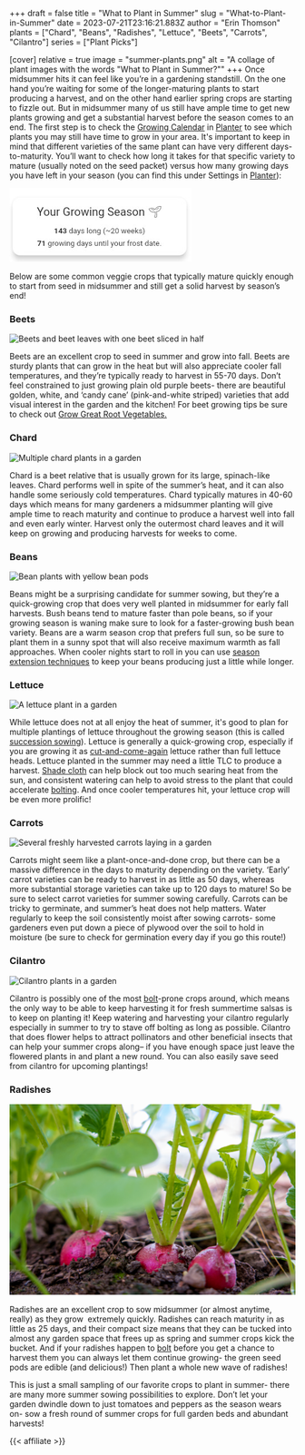 +++
draft = false
title = "What to Plant in Summer"
slug = "What-to-Plant-in-Summer"
date = 2023-07-21T23:16:21.883Z
author = "Erin Thomson"
plants = ["Chard", "Beans", "Radishes", "Lettuce", "Beets", "Carrots", "Cilantro"]
series = ["Plant Picks"]


[cover]
relative = true
image = "summer-plants.png"
alt = "A collage of plant images with the words \"What to Plant in Summer?\""
+++
Once midsummer hits it can feel like you’re in a gardening standstill. On the one hand you’re waiting for some of the longer-maturing plants to start producing a harvest, and on the other hand earlier spring crops are starting to fizzle out. But in midsummer many of us still have ample time to get new plants growing and get a substantial harvest before the season comes to an end. The first step is to check the [Growing Calendar](https://info.planter.garden/growing-calendar/how-to-use/) in [Planter](https://planter.garden/gardens) to see which plants you may still have time to grow in your area. It's important to keep in mind that different varieties of the same plant can have very different days-to-maturity. You’ll want to check how long it takes for that specific variety to mature (usually noted on the seed packet) versus how many growing days you have left in your season (you can find this under Settings in [Planter](https://planter.garden/gardens)):

![A screenshot of the growing days counter in Planter](growing-days.jpg)

Below are some common veggie crops that typically mature quickly enough to start from seed in midsummer and still get a solid harvest by season’s end!

### Beets

![Beets and beet leaves with one beet sliced in half](beets.jpg)

Beets are an excellent crop to seed in summer and grow into fall. Beets are sturdy plants that can grow in the heat but will also appreciate cooler fall temperatures, and they’re typically ready to harvest in 55-70 days. Don’t feel constrained to just growing plain old purple beets- there are beautiful golden, white, and ‘candy cane’ (pink-and-white striped) varieties that add visual interest in the garden and the kitchen! For beet growing tips be sure to check out [Grow Great Root Vegetables.](https://blog.planter.garden/posts/grow-great-root-vegetables/)



### Chard

![Multiple chard plants in a garden](chard.jpg)

Chard is a beet relative that is usually grown for its large, spinach-like leaves. Chard performs well in spite of the summer’s heat, and it can also handle some seriously cold temperatures. Chard typically matures in 40-60 days which means for many gardeners a midsummer planting will give ample time to reach maturity and continue to produce a harvest well into fall and even early winter. Harvest only the outermost chard leaves and it will keep on growing and producing harvests for weeks to come.

### Beans

![Bean plants with yellow bean pods](beans.jpg)

Beans might be a surprising candidate for summer sowing, but they’re a quick-growing crop that does very well planted in midsummer for early fall harvests. Bush beans tend to mature faster than pole beans, so if your growing season is waning make sure to look for a faster-growing bush bean variety. Beans are a warm season crop that prefers full sun, so be sure to plant them in a sunny spot that will also receive maximum warmth as fall approaches. When cooler nights start to roll in you can use [season extension techniques](https://blog.planter.garden/posts/season-extension/) to keep your beans producing just a little while longer.

### Lettuce

![A lettuce plant in a garden](lettuce.jpg)

While lettuce does not at all enjoy the heat of summer, it's good to plan for multiple plantings of lettuce throughout the growing season (this is called [succession sowing](https://blog.planter.garden/posts/succession-planting-for-nonstop-harvests/)). Lettuce is generally a quick-growing crop, especially if you are growing it as [cut-and-come-again](https://blog.planter.garden/posts/harvesting-how-to-and-when/#how-to-harvest-lettuce) lettuce rather than full lettuce heads. Lettuce planted in the summer may need a little TLC to produce a harvest. [Shade cloth](https://www.amazon.com/s?k=shade+cloth) can help block out too much searing heat from the sun, and consistent watering can help to avoid stress to the plant that could accelerate [bolting](https://blog.planter.garden/posts/plant-bolting-a-seedy-situation/). And once cooler temperatures hit, your lettuce crop will be even more prolific!

### Carrots

![Several freshly harvested carrots laying in a garden](carrots.jpg)

Carrots might seem like a plant-once-and-done crop, but there can be a massive difference in the days to maturity depending on the variety. ‘Early’ carrot varieties can be ready to harvest in as little as 50 days, whereas more substantial storage varieties can take up to 120 days to mature! So be sure to select carrot varieties for summer sowing carefully. Carrots can be tricky to germinate, and summer’s heat does not help matters. Water regularly to keep the soil consistently moist after sowing carrots- some gardeners even put down a piece of plywood over the soil to hold in moisture (be sure to check for germination every day if you go this route!)

### Cilantro

![Cilantro plants in a garden](cilantro.jpg)

Cilantro is possibly one of the most [bolt](https://blog.planter.garden/posts/plant-bolting-a-seedy-situation/)-prone crops around, which means the only way to be able to keep harvesting it for fresh summertime salsas is to keep on planting it! Keep watering and harvesting your cilantro regularly especially in summer to try to stave off bolting as long as possible. Cilantro that does flower helps to attract pollinators and other beneficial insects that can help your summer crops along– if you have enough space just leave the flowered plants in and plant a new round. You can also easily save seed from cilantro for upcoming plantings!

### Radishes 

![Three radish plants in a row in a garden](radishes.jpg)

Radishes are an excellent crop to sow midsummer (or almost anytime, really) as they grow  extremely quickly. Radishes can reach maturity in as little as 25 days, and their compact size means that they can be tucked into almost any garden space that frees up as spring and summer crops kick the bucket. And if your radishes happen to [bolt](https://blog.planter.garden/posts/plant-bolting-a-seedy-situation/) before you get a chance to harvest them you can always let them continue growing- the green seed pods are edible (and delicious!) Then plant a whole new wave of radishes!

This is just a small sampling of our favorite crops to plant in summer- there are many more summer sowing possibilities to explore. Don’t let your garden dwindle down to just tomatoes and peppers as the season wears on- sow a fresh round of summer crops for full garden beds and abundant harvests!

{{< affiliate >}}